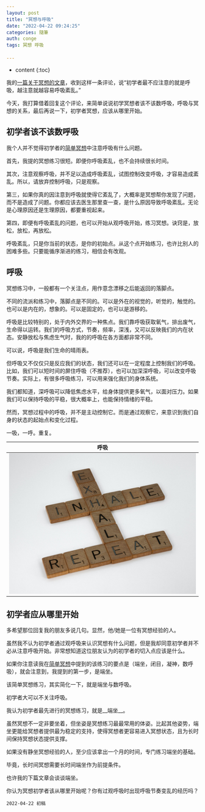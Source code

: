 ```yaml
---
layout: post
title: "冥想与呼吸"
date: "2022-04-22 09:24:25"
categories: 隨筆
auth: conge
tags: 冥想 呼吸

---
```

* content
{:toc}

我的[一篇关于冥想的文章](https://conge.github.io/2022/04/08/simple-meditation/)，收到这样一条评论，说“初学者最不应注意的就是呼吸，越注意就越容易呼吸紊乱。”

今天，我打算借着回复这个评论，来简单说说初学冥想者该不该数呼吸，呼吸与冥想的关系，最后再说一下，初学者冥想，应该从哪里开始。




## 初学者该不该数呼吸

我个人并不觉得初学者的[简单冥想](https://conge.github.io/2022/04/08/simple-meditation/)中注意呼吸有什么问题。

首先，我提的冥想练习很短。即便你呼吸紊乱，也不会持续很长时间。

其次，注意观察呼吸，并不足以造成呼吸紊乱，试图控制改变呼吸，才容易造成紊乱。所以，请放弃控制呼吸，只是观察。

第三，如果你真的因注意到呼吸就使得它紊乱了，大概率是冥想帮你发现了问题，而不是造成了问题。你都应该去医生那里查一查，是什么原因导致呼吸紊乱。无论是心理原因还是生理原因，都要重视起来。

第四，即便有呼吸紊乱的问题，也可以开始从观呼吸开始，练习冥想。诀窍是，放松，放松，再放松。

呼吸紊乱，只是你当前的状态，是你的初始点。从这个点开始练习，也许比别人的困难多些。只要能循序渐进的练习，相信会有改观。


## 呼吸

冥想练习中，一般都有一个关注点，用作意念漂移之后能返回的落脚点。

不同的流派和练习中，落脚点是不同的。可以是外在的视觉的，听觉的，触觉的。也可以是内在的，想象的。可以是固定的，也可以是游移的。

呼吸是比较特别的，处于内外交界的一种焦点。我们靠呼吸获取氧气，排出废气，生命得以运转。我们的呼吸方式，节奏，频率，深浅，又可以反映我们的内在状态。安静放松与焦虑生气时，我的的呼吸在各方面都非常不同。

可以说，呼吸是我们生命的晴雨表。

但呼吸又不仅仅只是反应我们的状态，我们还可以在一定程度上控制我们的呼吸。比如，我们可以短时间的屏住呼吸（不推荐），也可以加深深呼吸，可以改变呼吸节奏。实际上，有很多呼吸练习，可以用来强化我们的身体系统。

我们都知道，深呼吸可以降低焦虑水平，给身体提供更多氧气，以面对压力。如果我们可以保持呼吸的平稳，很大概率上，也能保持情绪的平稳。

然而，冥想过程中的呼吸，并不是主动控制它。而是通过观察它，来意识到我们自身的状态的起始点和变化过程。

一吸，一呼。重复。

|呼吸|
|----|
| ![呼吸](/assets/images/隨筆/2022-04-22-brett-jordan-osYax0ZmZRk-unsplash.jpeg)|


## 初学者应从哪里开始

多希望那位回复我的朋友多说几句。显然，他/她是一位有冥想经验的人。

虽然我不认为初学者通过观呼吸来认识冥想有什么问题，但是我却同意初学者并不必从注意呼吸开始。非常想知道这位朋友认为的初学者的切入点应该是什么。

如果你注意读我在[简单冥想](https://conge.github.io/2022/04/08/simple-meditation/)中提到的该练习的要点是（端坐，闭目，凝神，数呼吸），就会注意到，我提到的第一步，是端坐。

该简单冥想练习，其实简化一下，就是端坐与数呼吸。

初学者大可以不关注呼吸。

我认为初学者最先进行的冥想练习，就是__端坐__。

虽然冥想不一定非要坐着，但坐姿是冥想练习最最常用的体姿。比起其他姿势，端坐更能给冥想者提供最为稳定的支持，使得冥想者更容易进入冥想状态，且为长时间保持冥想状态提供支撑。

如果没有静坐冥想经验的人，至少应该拿出一个月的时间，专门练习端坐的基础。

毕竟，长时间冥想需要长时间端坐作为前提条件。

也许我的下篇文章会谈谈端坐。

你认为冥想初学者该从哪里开始呢？你有过观呼吸时出现呼吸节奏变乱的经历吗？

```
2022-04-22 初稿
```
